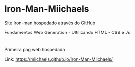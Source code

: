 # Iron-Man-Miichaels
Site Iron-man hospedado através do GitHub 

Fundamentos Web Generation - Ultilizando HTML - CSS e Js

#
Primeira pag web hospedada

Link: https://miichaels.github.io/Iron-Man-Miichaels/
